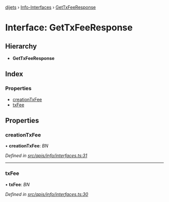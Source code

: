 [dijets](../README.md) › [Info-Interfaces](../modules/info_interfaces.md) › [GetTxFeeResponse](info_interfaces.gettxfeeresponse.md)

# Interface: GetTxFeeResponse

## Hierarchy

* **GetTxFeeResponse**

## Index

### Properties

* [creationTxFee](info_interfaces.gettxfeeresponse.md#creationtxfee)
* [txFee](info_interfaces.gettxfeeresponse.md#txfee)

## Properties

###  creationTxFee

• **creationTxFee**: *BN*

*Defined in [src/apis/info/interfaces.ts:31](https://github.com/Dijets-Inc/dijetsjs/blob/master/src/apis/info/interfaces.ts#L31)*

___

###  txFee

• **txFee**: *BN*

*Defined in [src/apis/info/interfaces.ts:30](https://github.com/Dijets-Inc/dijetsjs/blob/master/src/apis/info/interfaces.ts#L30)*
